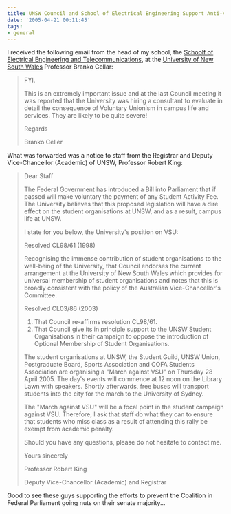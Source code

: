 ```yaml
---
title: UNSW Council and School of Electrical Engineering Support Anti-VSU Demonstrations...
date: '2005-04-21 00:11:45'
tags:
- general
---
```


I received the following email from the head of my school, the <a href="http://www.ee.unsw.edu.au">Schoolf of Electrical Engineering and Telecommunications</a>, at the <a href="http://unsw.edu.au">University of New South Wales</a> Professor Branko Cellar:

<blockquote>FYI.

This is an extremely important issue and at the last Council meeting it was reported that the University was hiring a consultant to evaluate in detail the consequence of Voluntary Unionism in campus life and services. They are likely to be quite severe!

Regards

Branko Celler</blockquote>

What was forwarded was a notice to staff from the Registrar and Deputy Vice-Chancellor (Academic) of UNSW, Professor Robert King:

<blockquote>Dear Staff

The Federal Government has introduced a Bill into Parliament that if passed will make voluntary the payment of any Student Activity Fee.  The University believes that this proposed legislation will have a dire effect on the student organisations at UNSW, and as a result, campus life at
UNSW.

I state for you below, the University's position on VSU:

Resolved CL98/61 (1998)

Recognising the immense contribution of student organisations to the well-being of the University, that Council endorses the current arrangement at the University of New South Wales which provides for universal membership of student organisations and notes that this is broadly consistent with the policy of the Australian Vice-Chancellor's Committee.

Resolved CL03/86 (2003)

<ol>
	<li>That Council re-affirms resolution CL98/61.</li>
	<li>That Council give its in principle support to the UNSW Student Organisations in their campaign to oppose the introduction of Optional Membership of Student Organisations.</li>
</ol>


The student organisations at UNSW, the Student Guild, UNSW Union, Postgraduate Board, Sports Association and COFA Students Association are organising a "March against VSU" on Thursday 28 April 2005.  The day's events will commence at 12 noon on the Library Lawn with speakers. Shortly afterwards, free buses will transport students into the city for the march to the University of Sydney.

The "March against VSU" will be a focal point in the student campaign against VSU.  Therefore, I ask that staff do what they can to ensure that students who miss class as a result of attending this rally be exempt from academic penalty.

Should you have any questions, please do not hesitate to contact me.

Yours sincerely

Professor Robert King

Deputy Vice-Chancellor (Academic) and Registrar</blockquote>

Good to see these guys supporting the efforts to prevent the Coalition in Federal Parliament going nuts on their senate majority...
